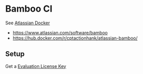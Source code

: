# Bamboo CI

See [Atlassian Docker](https://hub.docker.com/r/cptactionhank/atlassian-bamboo/)

- https://www.atlassian.com/software/bamboo
- https://hub.docker.com/r/cptactionhank/atlassian-bamboo/

## Setup

Get a [Evaluation License Key](https://my.atlassian.com/license/evaluation?_ga=2.65397165.2028813439.1558986277-17715271.1555354643)
